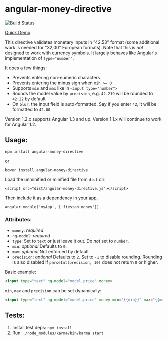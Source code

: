 # angular-money-directive

[![Build Status](http://img.shields.io/travis/fiestah/angular-money-directive.svg)](http://travis-ci.org/fiestah/angular-money-directive)

[Quick Demo](https://fiestah.github.io/angular-money-directive/)

This directive validates monetary inputs in "42.53" format (some additional work is needed for "32,00" European formats). Note that this is _not_ designed to work with currency symbols. It largely behaves like Angular's implementation of `type="number"`.

It does a few things:

- Prevents entering non-numeric characters
- Prevents entering the minus sign when `min >= 0`
- Supports `min` and `max` like in `<input type="number">`
- Rounds the model value by `precision`, e.g. `42.219` will be rounded to `42.22` by default
- On `blur`, the input field is auto-formatted. Say if you enter `42`, it will be formatted to `42.00`

Version 1.2.x supports Angular 1.3 and up. Version 1.1.x will continue to work for Angular 1.2.


## Usage:

```
npm install angular-money-directive
```

or

```
bower install angular-money-directive
```


Load the unminified or minified file from `dist` dir:

```
<script src="dist/angular-money-directive.js"></script>
```

Then include it as a dependency in your app.

```
angular.module('myApp', ['fiestah.money'])
```


### Attributes:

- `money`: _required_
- `ng-model`: _required_
- `type`: Set to `text` or just leave it out. Do _not_ set to `number`.
- `min`: _optional_ Defaults to `0`.
- `max`: _optional_ Not enforced by default
- `precision`: _optional_ Defaults to `2`. Set to `-1` to disable rounding. Rounding is also disabled if `parseInt(precision, 10)` does not return `0` or higher.

Basic example:

``` html
<input type="text" ng-model="model.price" money>
```

`min`, `max` and `precision` can be set dynamically:

``` html
<input type="text" ng-model="model.price" money min="{{min}}" max="{{max}}" precision="{{precision}}">
```

## Tests:

1. Install test deps: `npm install`
1. Run: `./node_modules/karma/bin/karma start`

